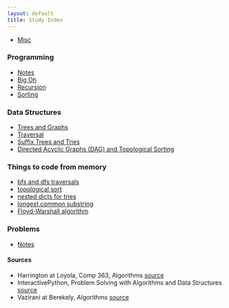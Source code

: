 ```yaml
---
layout: default
title: Study Index
---
```


- [Misc](misc.html)


### Programming

- [Notes](/programming/programming_notes.html)
- [Big Oh](/programming/big_oh.html)
- [Recursion](/programming/recursion.html)
- [Sorting](/programming/sorting.html)

### Data Structures

- [Trees and Graphs](/data_structs/trees_and_graphs.html)
- [Traversal](/data_structs/traversal.html)
- [Suffix Trees and Tries](/data_structs/suffix_trees.html)
- [Directed Acyclic Graphs (DAG) and Topological Sorting](/data_structs/dags.html)

### Things to code from memory

- [bfs and dfs traversals](/pycode/traversals.html)
- [topological sort](/pycode/topological.html)
- [nested dicts for tries](/pycode/trie.html)
- [longest common substring](/pycode/lcs.html)
- [Floyd-Warshall algorithm](/pycode/floyd.html)

### Problems

- [Notes](problems/problems_notes.html)

#### Sources

- Harrington at Loyola, Comp 363, Algorithms [source](http://anh.cs.luc.edu/363/notes/)
- InteractivePython, Problem Solving with Algorithms and Data Structures [source](http://interactivepython.org/courselib/static/pythonds/index.html)
- Vazirani at Berekely, Algorithms [source](http://www.cs.berkeley.edu/~vazirani/algorithms/)





